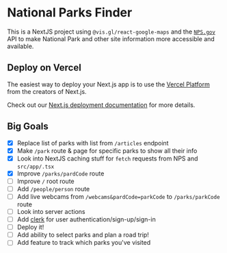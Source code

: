 # National Parks Finder

This is a NextJS project using `@vis.gl/react-google-maps` and the [`NPS.gov`](https://www.nps.gov/subjects/developer/api-documentation.htm#/thingstodo/getThingstodo) API to make National Park and other site information more accessible and available.

## Deploy on Vercel

The easiest way to deploy your Next.js app is to use the [Vercel Platform](https://vercel.com/new?utm_medium=default-template&filter=next.js&utm_source=create-next-app&utm_campaign=create-next-app-readme) from the creators of Next.js.

Check out our [Next.js deployment documentation](https://nextjs.org/docs/app/building-your-application/deploying) for more details.

## Big Goals

- [x] Replace list of parks with list from `/articles` endpoint
- [x] Make `/park` route & page for specific parks to show all their info
- [x] Look into NextJS caching stuff for `fetch` requests from NPS and `src/app/.tsx`
- [x] Improve `/parks/pardCode` route
- [ ] Improve `/` root route
- [ ] Add `/people/person` route
- [ ] Add live webcams from `/webcams&pardCode=parkCode` to `/parks/parkCode` route
- [ ] Look into server actions
- [ ] Add [clerk](https://clerk.com/docs/quickstarts/nextjs) for user authentication/sign-up/sign-in
- [ ] Deploy it!
- [ ] Add ability to select parks and plan a road trip!
- [ ] Add feature to track which parks you've visited
